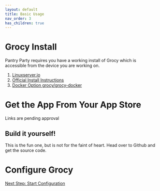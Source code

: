 ```yaml
---
layout: default
title: Basic Usage
nav_order: 3
has_children: true
---
```


# Grocy Install
Pantry Party requires you have a working install of Grocy which is
accessible from the device you are working on.

1. [Linuxserver.io](https://github.com/linuxserver/docker-grocy)
1. [Official Install Instructions](https://github.com/grocy/grocy#how-to-install)
1. [Docker Option grocy/grocy-docker](https://github.com/grocy/grocy-docker)

# Get the App From Your App Store

Links are pending approval

## Build it yourself!

This is the fun one, but is not for the faint of heart. Head over to Github and
get the source code.

# Configure Grocy
[Next Step: Start Configuration](./configuration-step1)

